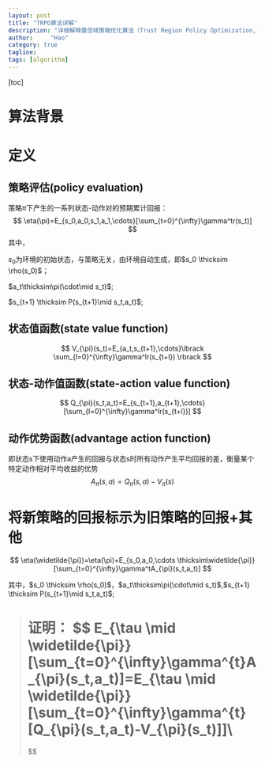 ```yaml
---
layout: post
title: "TRPO算法详解"
description: "详细解释置信域策略优化算法（Trust Region Policy Optimization,TRPO）"
author:     "Hao"
category: true
tagline: 
tags: [algorithm]
---
```


[toc]

# 算法背景



# 定义

## 策略评估(policy evaluation)

策略$\pi$下产生的一系列状态-动作对的预期累计回报：
$$
\eta(\pi)=E_{s_0,a_0,s_1,a_1,\cdots}[\sum_{t=0}^{\infty}\gamma^tr(s_t)]
$$
其中，

$s_0$为环境的初始状态，与策略无关，由环境自动生成，即$s_0 \thicksim \rho(s_0)$；

$a_t\thicksim\pi(\cdot\mid s_t)$;

$s_{t+1} \thicksim P(s_{t+1}\mid s_t,a_t)$;

## 状态值函数(state value function)

$$
V_{\pi}(s_t)=E_{a_t,s_{t+1},\cdots}\lbrack \sum_{l=0}^{\infty}\gamma^lr(s_{t+l}) \rbrack
$$

## 状态-动作值函数(state-action value function)

$$
Q_{\pi}(s_t,a_t)=E_{s_{t+1},a_{t+1},\cdots}[\sum_{l=0}^{\infty}\gamma^lr(s_{t+l})]
$$

## 动作优势函数(advantage action function)

即状态s下使用动作a产生的回报与状态s时所有动作产生平均回报的差，衡量某个特定动作相对平均收益的优势
$$
A_{\pi}(s,a)=Q_{\pi}(s,a)-V_{\pi}(s)
$$

# 将新策略的回报标示为旧策略的回报+其他

$$
\eta(\widetilde{\pi})=\eta(\pi)+E_{s_0,a_0,\cdots \thicksim\widetilde{\pi}}[\sum_{t=0}^{\infty}\gamma^tA_{\pi}(s_t,a_t)]
$$

其中，$s_0 \thicksim \rho(s_0)$，$a_t\thicksim\pi(\cdot\mid s_t)$,$s_{t+1} \thicksim P(s_{t+1}\mid s_t,a_t)$;

> 证明：
> $$
> E_{\tau \mid \widetilde{\pi}}[\sum_{t=0}^{\infty}\gamma^{t}A_{\pi}(s_t,a_t)]=E_{\tau \mid \widetilde{\pi}}[\sum_{t=0}^{\infty}\gamma^{t}[Q_{\pi}(s_t,a_t)-V_{\pi}(s_t)]]\\
> =
> $$
> 

